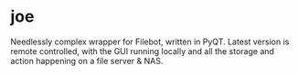 # joe
Needlessly complex wrapper for Filebot, written in PyQT. Latest version is remote controlled, with the GUI running locally 
and all the storage and action happening on a file server & NAS.
